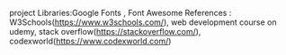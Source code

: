 project
Libraries:Google Fonts , Font Awesome
References : W3Schools(https://www.w3schools.com/), web development course on udemy, stack overflow(https://stackoverflow.com/),
             codexworld(https://www.codexworld.com/)
